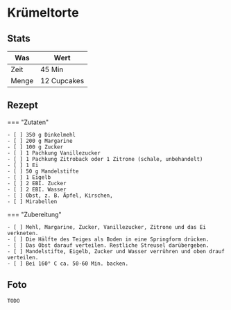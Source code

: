 # Krümeltorte

## Stats

| Was   | Wert        |
|-------|-------------|
| Zeit  | 45 Min      |
| Menge | 12 Cupcakes |

## Rezept

=== "Zutaten"

    - [ ] 350 g Dinkelmehl
    - [ ] 200 g Margarine
    - [ ] 100 g Zucker
    - [ ] 1 Pachkung Vanillezucker
    - [ ] 1 Pachkung Zitroback oder 1 Zitrone (schale, unbehandelt)
    - [ ] 1 Ei
    - [ ] 50 g Mandelstifte
    - [ ] 1 Eigelb
    - [ ] 2 EBI. Zucker
    - [ ] 2 EBI. Wasser
    - [ ] Obst, z. B. Äpfel, Kirschen,
    - [ ] Mirabellen

=== "Zubereitung"

    - [ ] Mehl, Margarine, Zucker, Vanillezucker, Zitrone und das Ei verkneten.
    - [ ] Die Hälfte des Teiges als Boden in eine Springform drücken.
    - [ ] Das Obst darauf verteilen. Restliche Streusel darübergeben.
    - [ ] Mandelstifte, Eigelb, Zucker und Wasser verrühren und oben drauf verteilen.
    - [ ] Bei 160° C ca. 50-60 Min. backen.

## Foto

    TODO
